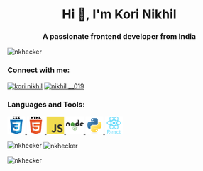 <h1 align="center">Hi 👋, I'm Kori Nikhil</h1>
<h3 align="center">A passionate frontend developer from India</h3>


<p align="left"> <img src="https://komarev.com/ghpvc/?username=nkhecker&label=Profile%20views&color=0e75b6&style=flat" alt="nkhecker" /> </p>

<h3 align="left">Connect with me:</h3>
<p align="left">
<a href="https://fb.com/kori nikhil" target="blank"><img align="center" src="https://raw.githubusercontent.com/rahuldkjain/github-profile-readme-generator/master/src/images/icons/Social/facebook.svg" alt="kori nikhil" height="30" width="40" /></a>
<a href="https://instagram.com/nikhil.__019" target="blank"><img align="center" src="https://raw.githubusercontent.com/rahuldkjain/github-profile-readme-generator/master/src/images/icons/Social/instagram.svg" alt="nikhil.__019" height="30" width="40" /></a>
</p>

<h3 align="left">Languages and Tools:</h3>
<p align="left"> <a href="https://www.w3schools.com/css/" target="_blank" rel="noreferrer"> <img src="https://raw.githubusercontent.com/devicons/devicon/master/icons/css3/css3-original-wordmark.svg" alt="css3" width="40" height="40"/> </a> <a href="https://www.w3.org/html/" target="_blank" rel="noreferrer"> <img src="https://raw.githubusercontent.com/devicons/devicon/master/icons/html5/html5-original-wordmark.svg" alt="html5" width="40" height="40"/> </a> <a href="https://developer.mozilla.org/en-US/docs/Web/JavaScript" target="_blank" rel="noreferrer"> <img src="https://raw.githubusercontent.com/devicons/devicon/master/icons/javascript/javascript-original.svg" alt="javascript" width="40" height="40"/> </a> <a href="https://nodejs.org" target="_blank" rel="noreferrer"> <img src="https://raw.githubusercontent.com/devicons/devicon/master/icons/nodejs/nodejs-original-wordmark.svg" alt="nodejs" width="40" height="40"/> </a> <a href="https://www.python.org" target="_blank" rel="noreferrer"> <img src="https://raw.githubusercontent.com/devicons/devicon/master/icons/python/python-original.svg" alt="python" width="40" height="40"/> </a> <a href="https://reactjs.org/" target="_blank" rel="noreferrer"> <img src="https://raw.githubusercontent.com/devicons/devicon/master/icons/react/react-original-wordmark.svg" alt="react" width="40" height="40"/> </a> </p>

<p><img align="left" src="https://github-readme-stats.vercel.app/api/top-langs?username=nkhecker&show_icons=true&locale=en&layout=compact" alt="nkhecker" /></p>

<p>&nbsp;<img align="center" src="https://github-readme-stats.vercel.app/api?username=nkhecker&show_icons=true&locale=en" alt="nkhecker" /></p>

<p><img align="center" src="https://github-readme-streak-stats.herokuapp.com/?user=nkhecker&" alt="nkhecker" /></p>
